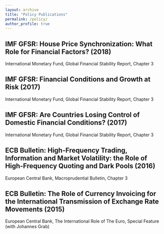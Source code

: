 ```yaml
---
layout: archive
title: "Policy Publications"
permalink: /policy/
author_profile: true
---
```


## IMF GFSR: House Price Synchronization: What Role for Financial Factors? (2018)
International Monetary Fund, Global Financial Stability Report, Chapter 3

## IMF GFSR: Financial Conditions and Growth at Risk (2017)
International Monetary Fund, Global Financial Stability Report, Chapter 3

## IMF GFSR: Are Countries Losing Control of Domestic Financial Conditions? (2017)
International Monetary Fund, Global Financial Stability Report, Chapter 3

## ECB Bulletin: High-Frequency Trading, Information and Market Volatility: the Role of High-Frequency Quoting and Dark Pools (2016)
European Central Bank, Macroprudential Bulletin, Chapter 3

## ECB Bulletin: The Role of Currency Invoicing for the International Transmission of Exchange Rate Movements (2015)
European Central Bank, The International Role of The Euro, Special Feature (with Johannes Grab)









